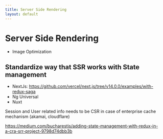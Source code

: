 ```yaml
---
title: Server Side Rendering
layout: default
---
```


# Server Side Rendering

 - Image Optimization

## Standardize way that SSR works with State management

 - NextJs: https://github.com/vercel/next.js/tree/v14.0.0/examples/with-redux-saga
 - Ng Universal
 - Nuxt

Session and User related info needs to be CSR in case of enterprise cache mechanism (akamai, cloudflare)

https://medium.com/bucharestjs/adding-state-management-with-redux-in-a-cra-srr-project-9798d74dbb3b
